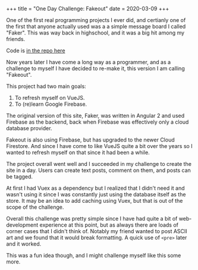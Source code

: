 +++
title = "One Day Challenge: Fakeout"
date = 2020-03-09
+++

One of the first real programming projects I ever did, and certianly one of the
first that anyone actually used was a a simple message board I called "Faker".
This was way back in highschool, and it was a big hit among my friends.

Code is [in the repo here](/dir?ci=tip&name=knowhere-cafe/fakeout)

Now years later I have come a long way as a programmer, and as a challenge to
myself I have decided to re-make it, this version I am calling "Fakeout".

This project had two main goals:

1. To refresh myself on VueJS.
2. To (re)learn Google Firebase.

The original version of this site, Faker, was written in Angular 2 and used
Firebase as the backend, back when Firebase was effectively only a cloud
database provider.

Fakeout is also using Firebase, but has upgraded to the newer Cloud Firestore.
And since I have come to like VueJS quite a bit over the
years so I wanted to refresh myself on that since it had been a while.

The project overall went well and I succeeded in my challenge to create the site
in a day. Users can create text posts, comment on them, and posts can be tagged.

At first I had Vuex as a dependency but I realized that I didn't need it and
wasn't using it since I was constantly just using the database itself as the
store. It may be an idea to add caching using Vuex, but that is out of the scope
of the challenge.

Overall this challenge was pretty simple since I have had quite a bit of
web-development experience at this point, but as always there are loads of
corner cases that I didn't think of.
Notably my friend wanted to post ASCII art and we found that it would break
formatting. A quick use of `<pre>` later and it worked.

This was a fun idea though, and I might challenge myself like this some more.
